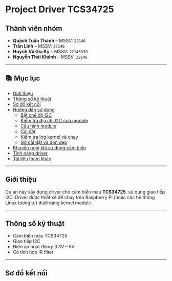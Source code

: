 # Project Driver TCS34725
## Thành viên nhóm
- **Quách Tuấn Thành** – MSSV: `22146`  
- **Trần Linh** – MSSV: `22146`  
- **Huỳnh Võ Gia Kỳ** – MSSV: `22146339`  
- **Nguyễn Thái Khánh** – MSSV: `22146`  

---

## 📚 Mục lục

- [Giới thiệu](#giới-thiệu)
- [Thông số kỹ thuật](#thông-số-kỹ-thuật)
- [Sơ đồ kết nối](#sơ-đồ-kết-nối)
- [Hướng dẫn sử dụng](#hướng-dẫn-sử-dụng)
  - [Bật chế độ I2C](#bật-chế-độ-i2c)
  - [Kiểm tra địa chỉ I2C của module](#kiểm-tra-địa-chỉ-i2c-của-module)
  - [Cấu hình module](#cấu-hình-module)
  - [Cài đặt](#cài-đặt)
  - [Kiểm tra log kernel và chạy](#kiểm-tra-log-kernel-và-chạy)
  - [Gỡ cài đặt và dọn dẹp](#gỡ-cài-đặt-và-dọn-dẹp)
- [Khuyến nghị khi sử dụng cảm biến](#khuyến-nghị-khi-sử-dụng-cảm-biến)
- [Tính năng driver](#tính-năng-driver)
- [Tài liệu tham khảo](#tài-liệu-tham-khảo)

---

## Giới thiệu

Dự án này xây dựng driver cho cảm biến màu **TCS34725**, sử dụng giao tiếp I2C. Driver được thiết kế để chạy trên Raspberry Pi (hoặc các hệ thống Linux tương tự) dưới dạng kernel module.

---

## Thông số kỹ thuật

- Cảm biến màu TCS34725
- Giao tiếp I2C
- Điện áp hoạt động: 3.3V – 5V
- Có tích hợp IR filter

---

## Sơ đồ kết nối



